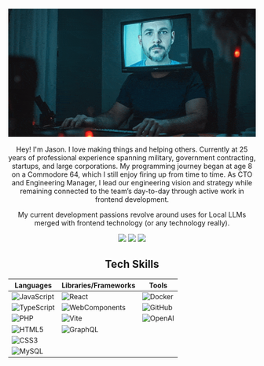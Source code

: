 <p align="center"><a href="https://somethinghitme.com"><img src="https://github.com/loktar00/loktar00/raw/master/profilebanner.gif" alt="loktar00"/></a></p>

<div align="center">

<p>Hey! I'm Jason. I love making things and helping others. Currently at 25 years of professional experience spanning military, government contracting, startups, and large corporations. My programming journey began at age 8 on a Commodore 64, which I still enjoy firing up from time to time. As CTO and Engineering Manager, I lead our engineering vision and strategy while remaining connected to the team’s day-to-day through active work in frontend development.</p>
<p>My current development passions revolve around uses for Local LLMs merged with frontend technology (or any technology really).</p>
<img src="https://img.shields.io/github/stars/loktar00"/>&nbsp;<img src="https://img.shields.io/github/followers/loktar00"/>&nbsp;<img src="https://img.shields.io/stackexchange/stackoverflow/r/322395"/>
  
<h2>Tech Skills</h2>

| Languages          | Libraries/Frameworks | Tools               |
| ------------------ | -------------------- | ------------------- |
| ![JavaScript](https://img.shields.io/badge/JavaScript-323330?style=for-the-badge&logo=javascript&logoColor=F7DF1E) | ![React](https://img.shields.io/badge/React-20232A?style=for-the-badge&logo=react&logoColor=61DAFB) | ![Docker](https://img.shields.io/badge/Docker-2496ED?style=for-the-badge&logo=docker&logoColor=white) |
| ![TypeScript](https://img.shields.io/badge/TypeScript-007ACC?style=for-the-badge&logo=typescript&logoColor=white) | ![WebComponents](https://img.shields.io/badge/WebComponents-29ABE2?style=for-the-badge&logo=webcomponentsdotorg&logoColor=white) | ![GitHub](https://img.shields.io/badge/GitHub-100000?style=for-the-badge&logo=github&logoColor=white) |
| ![PHP](https://img.shields.io/badge/PHP-777BB4?style=for-the-badge&logo=php&logoColor=white) | ![Vite](https://img.shields.io/badge/Vite-646CFF?style=for-the-badge&logo=Vite&logoColor=white) | ![OpenAI](https://img.shields.io/badge/OpenAI-00549F?style=for-the-badge&logo=openai&logoColor=white) |
| ![HTML5](https://img.shields.io/badge/HTML5-E34F26?style=for-the-badge&logo=html5&logoColor=white) | ![GraphQL](https://img.shields.io/badge/GraphQL-E10098?style=for-the-badge&logo=graphql&logoColor=white) | |
| ![CSS3](https://img.shields.io/badge/CSS3-1572B6?style=for-the-badge&logo=css3&logoColor=white) | | |
| ![MySQL](https://img.shields.io/badge/MySQL-4479A1?style=for-the-badge&logo=mysql&logoColor=white) | | |

</div>
